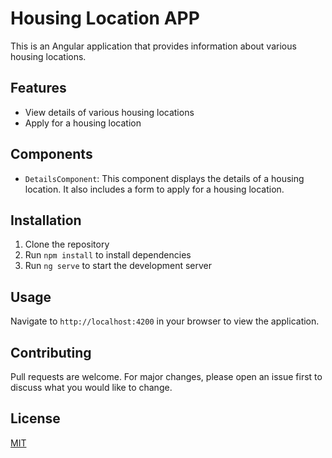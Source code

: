 # Housing Location APP

This is an Angular application that provides information about various housing locations.

## Features

- View details of various housing locations
- Apply for a housing location

## Components

- `DetailsComponent`: This component displays the details of a housing location. It also includes a form to apply for a housing location.

## Installation

1. Clone the repository
2. Run `npm install` to install dependencies
3. Run `ng serve` to start the development server

## Usage

Navigate to `http://localhost:4200` in your browser to view the application.

## Contributing

Pull requests are welcome. For major changes, please open an issue first to discuss what you would like to change.

## License

[MIT](https://choosealicense.com/licenses/mit/)
